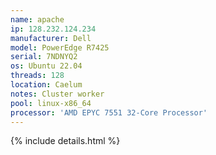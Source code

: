 ```yaml
---
name: apache
ip: 128.232.124.234
manufacturer: Dell
model: PowerEdge R7425
serial: 7NDNYQ2
os: Ubuntu 22.04
threads: 128
location: Caelum
notes: Cluster worker
pool: linux-x86_64
processor: 'AMD EPYC 7551 32-Core Processor'
---
```

{% include details.html %} 

